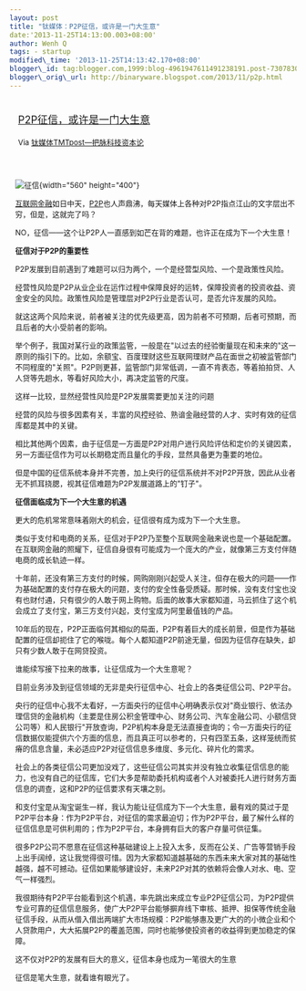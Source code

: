 ```yaml
--- 
layout: post 
title: "钛媒体：P2P征信，或许是一门大生意" 
date:'2013-11-25T14:13:00.003+08:00' 
author: Wenh Q
tags: - startup
modified\_time: '2013-11-25T14:13:42.170+08:00' 
blogger\_id: tag:blogger.com,1999:blog-4961947611491238191.post-7307830030442917306
blogger\_orig\_url: http://binaryware.blogspot.com/2013/11/p2p.html
---
```

<div style="margin: 10px; padding: 5px;">

<div style="font-size: 18px;">

[P2P征信，或许是一门大生意](http://www.tmtpost.com/78447.html)

</div>

<div style="font-size: 13px;">

Via [钛媒体TMTpost—把脉科技资本论](http://www.tmtpost.com/)

</div>

</div>

<div style="font-size: 13px; padding: 15px 0 10px 10px;">

![征信](http://www.tmtpost.com/wp-content/uploads/2013/11/138483126648-560x400.jpg "征信"){width="560"
height="400"}

[互联网](http://www.tmtpost.com/tag/%E4%BA%92%E8%81%94%E7%BD%91 "查看 互联网 中的全部文章")[金融](http://www.tmtpost.com/tag/%E9%87%91%E8%9E%8D "查看 金融 中的全部文章")如日中天，[P2P](http://www.tmtpost.com/tag/p2p "查看 P2P 中的全部文章")也人声鼎沸，每天媒体上各种对P2P指点江山的文字层出不穷，但是，这就完了吗？

NO，征信——这个让P2P人一直感到如芒在背的难题，也许正在成为下一个大生意！

**征信对于P2P的重要性**

P2P发展到目前遇到了难题可以归为两个，一个是经营型风险、一个是政策性风险。

经营性风险是P2P从业企业在运作过程中保障良好的运转，保障投资者的投资收益、资金安全的风险。政策性风险是管理层对P2P行业是否认可，是否允许发展的风险。

就这这两个风险来说，前者被关注的优先级更高，因为前者不可预期，后者可预期，而且后者的大小受前者的影响。

举个例子，我国对某行业的政策监管，一般是在"以过去的经验衡量现在和未来的"这一原则的指引下的。比如，余额宝、百度理财这些互联网理财产品在面世之初被监管部门不同程度的"关照"。P2P则更甚，监管部门非常低调，一直不肯表态，等着拍拍贷、人人贷等先趟水，等看好风险大小，再决定监管的尺度。

这样一比较，显然经营性风险是P2P发展需要更加关注的问题

经营的风险与很多因素有关，丰富的风控经验、熟谙金融经营的人才、实时有效的征信库都是其中的关键。

相比其他两个因素，由于征信是一方面是P2P对用户进行风险评估和定价的关键因素，另一方面征信作为可以长期稳定而且量化的手段，显然具备更为重要的地位。

但是中国的征信系统本身并不完善，加上央行的征信系统并不对P2P开放，因此从业者无不抓耳挠腮，视其征信难题为P2P发展道路上的"钉子"。

**征信面临成为下一个大生意的机遇**

更大的危机常常意味着刚大的机会，征信很有成为成为下一个大生意。

类似于支付和电商的关系，征信对于P2P乃至整个互联网金融来说也是一个基础配置。在互联网金融的照耀下，征信自身很有可能成为一个庞大的产业，就像第三方支付伴随电商的成长轨迹一样。

十年前，还没有第三方支付的时候，网购刚刚兴起受人关注，但存在极大的问题——作为基础配置的支付存在极大的问题，支付的安全性备受质疑。那时候，没有支付宝也没有也财付通，只有很少的人敢于网上购物。后面的故事大家都知道，马云抓住了这个机会成立了支付宝，第三方支付兴起，支付宝成为阿里最值钱的产品。

10年后的现在，P2P正面临何其相似的局面，P2P有着巨大的成长前景，但是作为基础配置的征信却扼住了它的喉咙。每个人都知道P2P前途无量，但因为征信存在缺失，却只有少数人敢于在网贷投资。

谁能续写接下拉来的故事，让征信成为一个大生意呢？

目前业务涉及到征信领域的无非是央行征信中心、社会上的各类征信公司、P2P平台。

央行的征信中心我不太看好，一方面央行的征信中心明确表示仅对"商业银行、依法办理信贷的金融机构（主要是住房公积金管理中心、财务公司、汽车金融公司、小额信贷公司等）和人民银行"开放查询，P2P机构本身是无法直接查询的；令一方面央行的征信数据仅能提供六个方面的信息，而且真正可以参考的，只有四至五条，这样笼统而贫瘠的信息含量，未必适应P2P对征信信息多维度、多元化、碎片化的需求。

社会上的各类征信公司更加没戏了，这些征信公司其实并没有独立收集征信信息的能力，也没有自己的征信库，它们大多是帮助委托机构或者个人对被委托人进行财务方面信息的调查，这和P2P的征信要求有天壤之别。

和支付宝是从淘宝诞生一样，我认为能让征信成为下一个大生意，最有戏的莫过于是P2P平台本身：作为P2P平台，对征信的需求最迫切；作为P2P平台，最了解什么样的征信信息是可供利用的；作为P2P平台，本身拥有巨大的客户存量可供征集。

很多P2P公司不愿意在征信这种基础建设上上投入太多，反而在公关、广告等营销手段上出手阔绰，这让我觉得很可惜。因为大家都知道越基础的东西未来大家对其的基础性越强，越不可撼动。征信如果能够建设好，未来P2P对其的依赖将会像人对水、电、空气一样强烈。

我很期待有P2P平台能看到这个机遇，率先跳出来成立专业P2P征信公司，为P2P提供专业可靠的征信信息服务，使广大P2P平台能够摒弃线下审核、抵押、担保等传统金融征信手段，从而从借入借出两端扩大市场规模：P2P能够惠及更广大的的小微企业和个人贷款用户，大大拓展P2P的覆盖范围，同时也能够使投资者的收益得到更加稳定的保障。

这不仅对P2P的发展有巨大的意义，征信本身也成为一笔很大的生意

征信是笔大生意，就看谁有眼光了。

</div>
